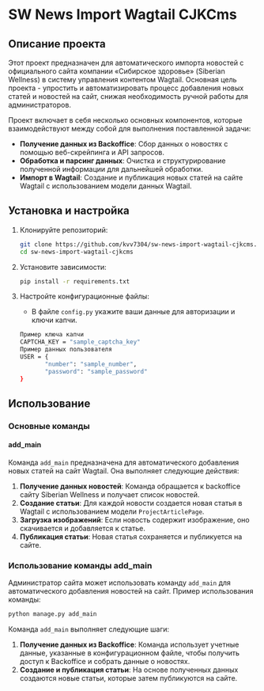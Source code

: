 
# SW News Import Wagtail CJKCms

## Описание проекта

Этот проект предназначен для автоматического импорта новостей с официального сайта компании «Сибирское здоровье» (Siberian Wellness) в систему управления контентом Wagtail. Основная цель проекта - упростить и автоматизировать процесс добавления новых статей и новостей на сайт, снижая необходимость ручной работы для администраторов.

Проект включает в себя несколько основных компонентов, которые взаимодействуют между собой для выполнения поставленной задачи:

- **Получение данных из Backoffice**: Сбор данных о новостях с помощью веб-скрейпинга и API запросов.
- **Обработка и парсинг данных**: Очистка и структурирование полученной информации для дальнейшей обработки.
- **Импорт в Wagtail**: Создание и публикация новых статей на сайте Wagtail с использованием модели данных Wagtail.

## Установка и настройка

1. Клонируйте репозиторий:
   ```sh
   git clone https://github.com/kvv7304/sw-news-import-wagtail-cjkcms.git
   cd sw-news-import-wagtail-cjkcms
   ```

2. Установите зависимости:
   ```sh
   pip install -r requirements.txt
   ```

3. Настройте конфигурационные файлы:
   - В файле `config.py` укажите ваши данные для авторизации и ключи капчи.
   ```sh
   Пример ключа капчи
   CAPTCHA_KEY = "sample_captcha_key"
   Пример данных пользователя
   USER = {
          "number": "sample_number",
          "password": "sample_password"
   }
   ```


## Использование

### Основные команды

#### add_main

Команда `add_main` предназначена для автоматического добавления новых статей на сайт Wagtail. Она выполняет следующие действия:

1. **Получение данных новостей**: Команда обращается к backoffice сайту Siberian Wellness и получает список новостей.
2. **Создание статьи**: Для каждой новости создается новая статья в Wagtail с использованием модели `ProjectArticlePage`.
3. **Загрузка изображений**: Если новость содержит изображение, оно скачивается и добавляется к статье.
4. **Публикация статьи**: Новая статья сохраняется и публикуется на сайте.

### Использование команды add_main

Администратор сайта может использовать команду `add_main` для автоматического добавления новостей на сайт. Пример использования команды:

```sh
python manage.py add_main
```

Команда `add_main` выполняет следующие шаги:

1. **Получение данных из Backoffice**: Команда использует учетные данные, указанные в конфигурационном файле, чтобы получить доступ к Backoffice и собрать данные о новостях.
2. **Создание и публикация статьи**: На основе полученных данных создаются новые статьи, которые затем публикуются на сайте.
